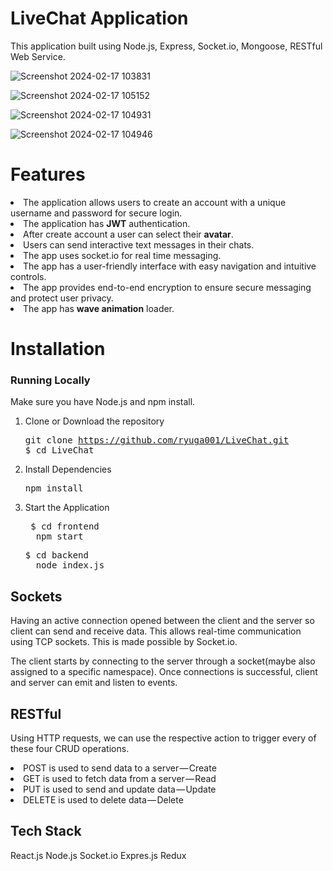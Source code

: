

# LiveChat Application
  This application built using Node.js, Express, Socket.io, Mongoose, RESTful Web Service.
  
  ![Screenshot 2024-02-17 103831](https://github.com/ryuga001/LiveChat/assets/127576851/615dca30-2536-4447-9d82-b32e9485c004)

  ![Screenshot 2024-02-17 105152](https://github.com/ryuga001/LiveChat/assets/127576851/31838925-bf74-41f0-86e7-0ba5e806b210)


  ![Screenshot 2024-02-17 104931](https://github.com/ryuga001/LiveChat/assets/127576851/099a4824-e3a3-4f70-abab-fa5dffa188a0)

  




![Screenshot 2024-02-17 104946](https://github.com/ryuga001/LiveChat/assets/127576851/a9de1c3e-1190-4931-9c34-51466da72802)
# Features

  <li> The application allows users to create an account with a unique username and password for secure login.</li>
  <li> The application has <b>JWT</b> authentication. </li>
  <li> After create account a user can select their <b>avatar</b>. </li>
  <li> Users can send interactive text messages in their chats. </li>
  <li> The app uses socket.io for real time messaging.</li>
  <li> The app has a user-friendly interface with easy navigation and intuitive controls. </li>
  <li> The app provides end-to-end encryption to ensure secure messaging and protect user privacy. </li>
  <li> The app has <b>wave animation</b> loader.</li>
   
# Installation

### Running Locally

Make sure you have Node.js and npm install.

  1. Clone or Download the repository 
    <pre>git clone https://github.com/ryuga001/LiveChat.git
    $ cd LiveChat</pre>
  2. Install Dependencies
      <pre>npm install</pre>  
  3. Start the Application
     <pre> $ cd frontend
       npm start</pre>
     <pre>$ cd backend
       node index.js</pre>
  
 ## Sockets
    
   Having an active connection opened between the client and the server so client can send and receive data. This allows             real-time communication using TCP sockets. This is made possible by Socket.io.

   The client starts by connecting to the server through a socket(maybe also assigned to a specific namespace). Once connections is successful, client and server can emit and listen to events. 

## RESTful

  Using HTTP requests, we can use the respective action to trigger every of these four CRUD operations.    
    <li>POST is used to send data to a server — Create</li>
    <li>GET is used to fetch data from a server — Read</li>
    <li>PUT is used to send and update data — Update</li>
    <li>DELETE is used to delete data — Delete  </li>
    
## Tech Stack
   React.js
   Node.js
   Socket.io
   Expres.js
   Redux
